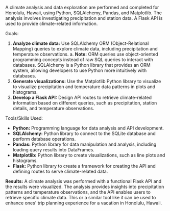 A climate analysis and data exploration are performed and completed for Honolulu, Hawaii, using Python, SQLAlchemy, Pandas, and Matplotlib. The analysis involves investigating precipitation and station data. A Flask API is used to provide climate-related information.

Goals:
1. __Analyze climate data:__ Use SQLAlchemy ORM (Object-Relational Mapping) queries to explore climate data, including precipitation and temperature observations.
  a. __Note:__ ORM queries use object-oriented programming concepts instead of raw SQL queries to interact with databases. SQLAlchemy is a Python library that provides an ORM system, allowing developers to use Python more intuitively with databases.  
3. __Generate visualizations:__ Use the Matplotlib Python library to visualize to visualize precipitation and temperature data patterns in plots and histograms.
4. __Develop a Flask API:__ Design API routes to retrieve climate-related information based on different queries, such as precipitation, station details, and temperature observations.

Tools/Skills Used:
- __Python:__ Programming language for data analysis and API development.
- __SQLAlchemy:__ Python library to connect to the SQLite database and perform database operations.
- __Pandas:__ Python library for data manipulation and analysis, including loading query results into DataFrames.
- __Matplotlib:__ Python library to create visualizations, such as line plots and histograms.
- __Flask:__ Python library to create a framework for creating the API and defining routes to serve climate-related data.

__Results:__ A climate analysis was performed with a functional Flask API and the results were visualized. The analysis provides insights into precipitation patterns and temperature observations, and the API enables users to retrieve specific climate data. This or a similar tool like it can be used to enhance ones' trip planning experience for a vacation in Honolulu, Hawaii.
